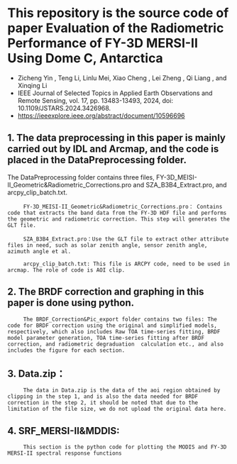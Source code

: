 # This repository is the source code of paper Evaluation of the Radiometric Performance of FY-3D MERSI-II Using Dome C, Antarctica
   - Zicheng Yin , Teng Li, Linlu Mei, Xiao Cheng , Lei Zheng , Qi Liang , and Xinqing Li 
   - IEEE Journal of Selected Topics in Applied Earth Observations and Remote Sensing, vol. 17, pp. 13483-13493, 2024, doi: 10.1109/JSTARS.2024.3426968.
   - https://ieeexplore.ieee.org/abstract/document/10596696


## 1. The data preprocessing in this paper is mainly carried out by IDL and Arcmap, and the code is placed in the DataPreprocessing folder.

   The DataPreprocessing folder contains three files, FY-3D_MEISI-II_Geometric&Radiometric_Corrections.pro and SZA_B3B4_Extract.pro, and arcpy_clip_batch.txt.
   
         FY-3D_MEISI-II_Geometric&Radiometric_Corrections.pro： Contains code that extracts the band data from the FY-3D HDF file and performs the geometric and radiometric correction. This step will generates the GLT file.
                  
         SZA_B3B4_Extract.pro：Use the GLT file to extract other attribute files in need, such as solar zenith angle, sensor zenith angle, azimuth angle et al.
   
         arcpy_clip_batch.txt: This file is ARCPY code, need to be used in arcmap. The role of code is AOI clip.

## 2. The BRDF correction and graphing in this paper is done using python.

         The BRDF_Correction&Pic_export folder contains two files: The code for BRDF correction using the original and simplified models, respectively, which also includes Raw TOA time-series fitting, BRDF model parameter generation, TOA time-series fitting after BRDF correction, and radiometric degraduation  calculation etc., and also includes the figure for each section.
    

## 3. Data.zip：
         The data in Data.zip is the data of the aoi region obtained by clipping in the step 1, and is also the data needed for BRDF correction in the step 2, it should be noted that due to the limitation of the file size, we do not upload the original data here.

## 4. SRF_MERSI-II&MDDIS: 
         This section is the python code for plotting the MODIS and FY-3D MERSI-II spectral response functions
 
